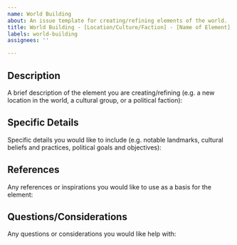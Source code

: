 ```yaml
---
name: World Building
about: An issue template for creating/refining elements of the world.
title: World Building - [Location/Culture/Faction] - [Name of Element]
labels: world-building
assignees: ''

---
```


## Description

A brief description of the element you are creating/refining (e.g. a new location in the world, a cultural group, or a political faction):

## Specific Details

Specific details you would like to include (e.g. notable landmarks, cultural beliefs and practices, political goals and objectives):

## References

Any references or inspirations you would like to use as a basis for the element:

## Questions/Considerations

Any questions or considerations you would like help with:
